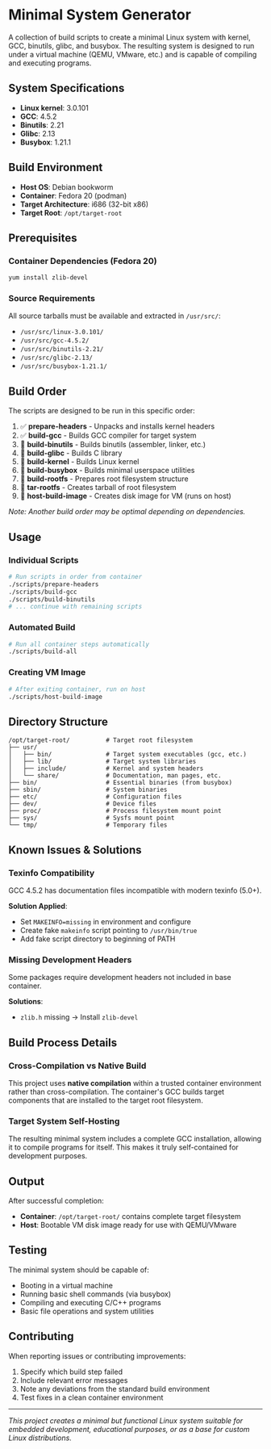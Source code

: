 # Minimal System Generator

A collection of build scripts to create a minimal Linux system with kernel, GCC, binutils, glibc, and busybox. The resulting system is designed to run under a virtual machine (QEMU, VMware, etc.) and is capable of compiling and executing programs.

## System Specifications

- **Linux kernel**: 3.0.101
- **GCC**: 4.5.2  
- **Binutils**: 2.21
- **Glibc**: 2.13
- **Busybox**: 1.21.1

## Build Environment

- **Host OS**: Debian bookworm
- **Container**: Fedora 20 (podman)
- **Target Architecture**: i686 (32-bit x86)
- **Target Root**: `/opt/target-root`

## Prerequisites

### Container Dependencies (Fedora 20)
```bash
yum install zlib-devel
```

### Source Requirements
All source tarballs must be available and extracted in `/usr/src/`:
- `/usr/src/linux-3.0.101/`
- `/usr/src/gcc-4.5.2/`
- `/usr/src/binutils-2.21/`
- `/usr/src/glibc-2.13/`
- `/usr/src/busybox-1.21.1/`

## Build Order

The scripts are designed to be run in this specific order:

1. ✅ **prepare-headers** - Unpacks and installs kernel headers
2. ✅ **build-gcc** - Builds GCC compiler for target system
3. 🔄 **build-binutils** - Builds binutils (assembler, linker, etc.)
4. 🔄 **build-glibc** - Builds C library
5. 🔄 **build-kernel** - Builds Linux kernel
6. 🔄 **build-busybox** - Builds minimal userspace utilities
7. 🔄 **build-rootfs** - Prepares root filesystem structure
8. 🔄 **tar-rootfs** - Creates tarball of root filesystem
9. 🔄 **host-build-image** - Creates disk image for VM (runs on host)

*Note: Another build order may be optimal depending on dependencies.*

## Usage

### Individual Scripts
```bash
# Run scripts in order from container
./scripts/prepare-headers
./scripts/build-gcc
./scripts/build-binutils
# ... continue with remaining scripts
```

### Automated Build
```bash
# Run all container steps automatically
./scripts/build-all
```

### Creating VM Image
```bash
# After exiting container, run on host
./scripts/host-build-image
```

## Directory Structure

```
/opt/target-root/          # Target root filesystem
├── usr/
│   ├── bin/               # Target system executables (gcc, etc.)
│   ├── lib/               # Target system libraries
│   ├── include/           # Kernel and system headers
│   └── share/             # Documentation, man pages, etc.
├── bin/                   # Essential binaries (from busybox)
├── sbin/                  # System binaries
├── etc/                   # Configuration files
├── dev/                   # Device files
├── proc/                  # Process filesystem mount point
├── sys/                   # Sysfs mount point
└── tmp/                   # Temporary files
```

## Known Issues & Solutions

### Texinfo Compatibility
GCC 4.5.2 has documentation files incompatible with modern texinfo (5.0+). 

**Solution Applied**: 
- Set `MAKEINFO=missing` in environment and configure
- Create fake `makeinfo` script pointing to `/usr/bin/true`
- Add fake script directory to beginning of PATH

### Missing Development Headers
Some packages require development headers not included in base container.

**Solutions**:
- `zlib.h` missing → Install `zlib-devel`

## Build Process Details

### Cross-Compilation vs Native Build
This project uses **native compilation** within a trusted container environment rather than cross-compilation. The container's GCC builds target components that are installed to the target root filesystem.

### Target System Self-Hosting
The resulting minimal system includes a complete GCC installation, allowing it to compile programs for itself. This makes it truly self-contained for development purposes.

## Output

After successful completion:
- **Container**: `/opt/target-root/` contains complete target filesystem
- **Host**: Bootable VM disk image ready for use with QEMU/VMware

## Testing

The minimal system should be capable of:
- Booting in a virtual machine
- Running basic shell commands (via busybox)
- Compiling and executing C/C++ programs
- Basic file operations and system utilities

## Contributing

When reporting issues or contributing improvements:
1. Specify which build step failed
2. Include relevant error messages
3. Note any deviations from the standard build environment
4. Test fixes in a clean container environment

---

*This project creates a minimal but functional Linux system suitable for embedded development, educational purposes, or as a base for custom Linux distributions.*